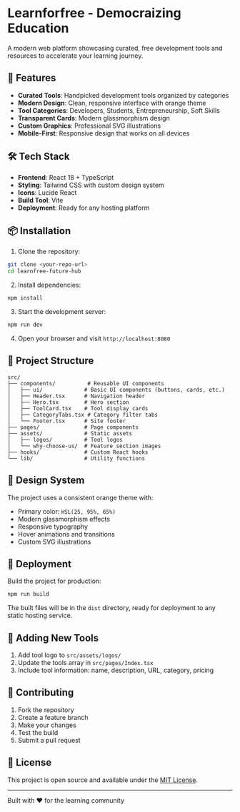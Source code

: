 # Learnforfree - Democraizing Education

A modern web platform showcasing curated, free development tools and resources to accelerate your learning journey.

## 🚀 Features

- **Curated Tools**: Handpicked development tools organized by categories
- **Modern Design**: Clean, responsive interface with orange theme
- **Tool Categories**: Developers, Students, Entrepreneurship, Soft Skills
- **Transparent Cards**: Modern glassmorphism design
- **Custom Graphics**: Professional SVG illustrations
- **Mobile-First**: Responsive design that works on all devices

## 🛠️ Tech Stack

- **Frontend**: React 18 + TypeScript
- **Styling**: Tailwind CSS with custom design system
- **Icons**: Lucide React
- **Build Tool**: Vite
- **Deployment**: Ready for any hosting platform

## 📦 Installation

1. Clone the repository:
```bash
git clone <your-repo-url>
cd learnfree-future-hub
```

2. Install dependencies:
```bash
npm install
```

3. Start the development server:
```bash
npm run dev
```

4. Open your browser and visit `http://localhost:8080`

## 📁 Project Structure

```
src/
├── components/          # Reusable UI components
│   ├── ui/             # Basic UI components (buttons, cards, etc.)
│   ├── Header.tsx      # Navigation header
│   ├── Hero.tsx        # Hero section
│   ├── ToolCard.tsx    # Tool display cards
│   ├── CategoryTabs.tsx # Category filter tabs
│   └── Footer.tsx      # Site footer
├── pages/              # Page components
├── assets/             # Static assets
│   ├── logos/          # Tool logos
│   └── why-choose-us/  # Feature section images
├── hooks/              # Custom React hooks
└── lib/                # Utility functions
```

## 🎨 Design System

The project uses a consistent orange theme with:
- Primary color: `HSL(25, 95%, 65%)`
- Modern glassmorphism effects
- Responsive typography
- Hover animations and transitions
- Custom SVG illustrations

## 🚀 Deployment

Build the project for production:

```bash
npm run build
```

The built files will be in the `dist` directory, ready for deployment to any static hosting service.

## 📝 Adding New Tools

1. Add tool logo to `src/assets/logos/`
2. Update the tools array in `src/pages/Index.tsx`
3. Include tool information: name, description, URL, category, pricing

## 🤝 Contributing

1. Fork the repository
2. Create a feature branch
3. Make your changes
4. Test the build
5. Submit a pull request

## 📄 License

This project is open source and available under the [MIT License](LICENSE).

---

Built with ❤️ for the learning community
